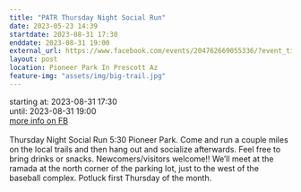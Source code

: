 ```yaml
---
title: "PATR Thursday Night Social Run"
date: 2023-05-23 14:39
startdate: 2023-08-31 17:30
enddate: 2023-08-31 19:00
external_url: https://www.facebook.com/events/204762669055336/?event_time_id=204762702388666
layout: post
location: Pioneer Park In Prescott Az
feature-img: "assets/img/big-trail.jpg"
---
```


starting at: 2023-08-31 17:30<br>until: 2023-08-31 19:00<br><a href="https://www.facebook.com/events/204762669055336/?event_time_id=204762702388666">more info on FB</a><br><br>Thursday Night Social Run 5&#58;30 Pioneer Park.  Come and run a couple miles on the local trails and then hang out and socialize afterwards.  Feel free to bring drinks or snacks. Newcomers/visitors welcome!!  We’ll meet at the ramada at the north corner of the parking lot, just to the west of the baseball complex.  Potluck first Thursday of the month.<br>
  <br>
  
